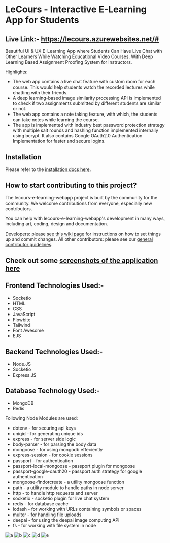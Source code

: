# LeCours - Interactive E-Learning App for Students
## Live Link:- https://lecours.azurewebsites.net/#
Beautiful UI & UX E-Learning App where Students Can Have Live Chat with Other Learners While Watching Educational Video Courses. With Deep Learning Based Assignment Proofing System for Instructors.

Highlights:
- The web app contains a live chat feature with custom room for each course. This would help students watch the recorded lectures while chatting with their friends.
- A deep learning-based image similarity processing API is implemented to check if two assignments submitted by different students are similar or not.
- The web app contains a note taking feature, with which, the students can take notes while learning the course.
- The app is implemented with industry best password protection strategy with multiple salt rounds and hashing function implemented internally using bcrypt. It also contains Google OAuth2.0 Authentication Implementation for faster and secure logins.

## Installation

Please refer to the [installation docs here](https://github.com/anandsonu19/LeeCode_Learning/blob/master/installation.md).

## How to start contributing to this project?

The lecours-e-learning-webapp project is built by the community for the community. We welcome contributions from everyone, especially new contributors.

You can help with lecours-e-learning-webapp's development in many ways, including art, coding, design and documentation.

Developers: please [see this wiki page](https://github.com/anandsonu19/LeeCode_Learning/blob/master/installation.md) for instructions on how to set things up and commit changes.
All other contributors: please see our [general contributor guidelines](https://github.com/anandsonu19/LeeCode_Learning/blob/master/contribution.md).

## Check out some [screenshots of the application here](https://github.com/anandsonu19/LeeCode_Learning/blob/master/preview.md)

## Frontend Technologies Used:-
- Socketio
- HTML
- CSS
- JavaScript
- Flowbite
- Tailwind
- Font Awesome
- EJS

## Backend Technologies Used:-
- Node.JS
- Socketio
- Express.JS

## Database Technology Used:-
- MongoDB
- Redis

Following Node Modules are used:
- dotenv - for securing api keys
- uniqid - for generating unique ids
- express - for server side logic
- body-parser - for parsing the body data
- mongoose - for using mongodb effeciently
- express-session - for cookie sessions
- passport - for authentication
- passport-local-mongoose - passport plugin for mongoose
- passport-google-oauth20 - passport auth strategy for google authentication
- mongoose-findorcreate - a utility mongoose function
- path - a utility module to handle paths in node server
- http - to handle http requests and server
- socketio - socketio plugin for live chat system
- redis - for database cache
- lodash - for working with URLs containing symbols or spaces
- multer - for handling file uploads
- deepai - for using the deepai image computing API
- fs - for working with file system in node

![a](https://user-images.githubusercontent.com/94157520/213844130-dd2b47cd-b0b3-4f10-8097-83e2a6a674ad.png)
![b](https://user-images.githubusercontent.com/94157520/213843995-9e927bff-f774-46e8-a037-bab727980aef.png)
![c](https://user-images.githubusercontent.com/94157520/213844006-303ccec6-01ea-4112-a160-87fd3a5a02b1.png)
![d](https://user-images.githubusercontent.com/94157520/213844033-21d75454-b19b-447b-8188-012f2a1d0b0d.png)
![e](https://user-images.githubusercontent.com/94157520/213844042-c3103907-9691-49b4-9e0d-2c4c7ff648e4.png)
